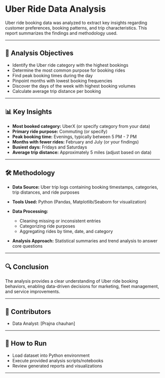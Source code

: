 # Uber Ride Data Analysis

Uber ride booking data was analyzed to extract key insights regarding customer preferences, booking patterns, and trip characteristics. This report summarizes the findings and methodology used.

---

## 🔎 Analysis Objectives

* Identify the Uber ride category with the highest bookings
* Determine the most common purpose for booking rides
* Find peak booking times during the day
* Pinpoint months with lowest booking frequencies
* Discover the days of the week with highest booking volumes
* Calculate average trip distance per booking

---

## 📊 Key Insights

* **Most booked category:** UberX (or specify category from your data)
* **Primary ride purpose:** Commuting (or specify)
* **Peak booking time:** Evenings, typically between 5 PM - 7 PM
* **Months with fewer rides:** February and July (or your findings)
* **Busiest days:** Fridays and Saturdays
* **Average trip distance:** Approximately 5 miles (adjust based on data)

---

## 🛠 Methodology

* **Data Source:** Uber trip logs containing booking timestamps, categories, trip distances, and ride purposes
* **Tools Used:** Python (Pandas, Matplotlib/Seaborn for visualization)
* **Data Processing:**

  * Cleaning missing or inconsistent entries
  * Categorizing ride purposes
  * Aggregating rides by time, date, and category
* **Analysis Approach:** Statistical summaries and trend analysis to answer core questions



---

## 🔍 Conclusion

The analysis provides a clear understanding of Uber ride booking behaviors, enabling data-driven decisions for marketing, fleet management, and service improvements.

---

## 👥 Contributors

* Data Analyst: \[Prajna chauhan]


---

## 📂 How to Run

* Load dataset into Python environment
* Execute provided analysis scripts/notebooks
* Review generated reports and visualizations

---

